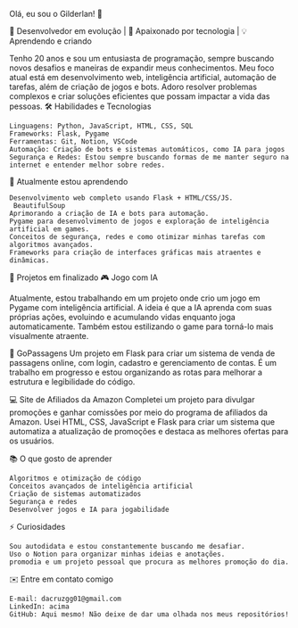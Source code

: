 Olá, eu sou o Gilderlan! 👋

🎯 Desenvolvedor em evolução | 🚀 Apaixonado por tecnologia | 💡 Aprendendo e criando


Tenho 20 anos e sou um entusiasta de programação, sempre buscando novos desafios e maneiras de expandir meus conhecimentos. Meu foco atual está em desenvolvimento web, inteligência artificial, automação de tarefas, além de criação de jogos e bots. Adoro resolver problemas complexos e criar soluções eficientes que possam impactar a vida das pessoas.
🛠️ Habilidades e Tecnologias

    Linguagens: Python, JavaScript, HTML, CSS, SQL
    Frameworks: Flask, Pygame
    Ferramentas: Git, Notion, VSCode
    Automação: Criação de bots e sistemas automáticos, como IA para jogos
    Segurança e Redes: Estou sempre buscando formas de me manter seguro na internet e entender melhor sobre redes.

🌱 Atualmente estou aprendendo

    Desenvolvimento web completo usando Flask + HTML/CSS/JS.
     BeautifulSoup
    Aprimorando a criação de IA e bots para automação.
    Pygame para desenvolvimento de jogos e exploração de inteligência artificial em games.
    Conceitos de segurança, redes e como otimizar minhas tarefas com algoritmos avançados.
    Frameworks para criação de interfaces gráficas mais atraentes e dinâmicas.

🚀 Projetos em finalizado
🎮 Jogo com IA

Atualmente, estou trabalhando em um projeto onde crio um jogo em Pygame com inteligência artificial. A ideia é que a IA aprenda com suas próprias ações, evoluindo e acumulando vidas enquanto joga automaticamente. Também estou estilizando o game para torná-lo mais visualmente atraente.

💼 GoPassagens
Um projeto em Flask para criar um sistema de venda de passagens online, com login, cadastro e gerenciamento de contas. É um trabalho em progresso e estou organizando as rotas para melhorar a estrutura e legibilidade do código.

💻 Site de Afiliados da Amazon
Completei um projeto para divulgar promoções e ganhar comissões por meio do programa de afiliados da Amazon. Usei HTML, CSS, JavaScript e Flask para criar um sistema que automatiza a atualização de promoções e destaca as melhores ofertas para os usuários.

📚 O que gosto de aprender

    Algoritmos e otimização de código
    Conceitos avançados de inteligência artificial
    Criação de sistemas automatizados
    Segurança e redes
    Desenvolver jogos e IA para jogabilidade
    

⚡ Curiosidades

    Sou autodidata e estou constantemente buscando me desafiar.
    Uso o Notion para organizar minhas ideias e anotações.
    promodia e um projeto pessoal que procura as melhores promoção do dia.

✉️ Entre em contato comigo

    E-mail: dacruzgg01@gmail.com
    LinkedIn: acima
    GitHub: Aqui mesmo! Não deixe de dar uma olhada nos meus repositórios!
